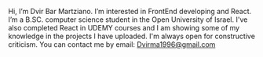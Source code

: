 Hi, I’m Dvir Bar Martziano. 
I’m interested in FrontEnd developing and React.
I’m a B.SC. computer science student in the Open University of Israel. 
I've also completed React in UDEMY courses and I am showing some of my knowledge in the projects I have uploaded. I'm always open for constructive criticism. You can contact me by email: Dvirma1996@gmail.com
